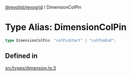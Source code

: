 [@revolist/revogrid](README.md) / DimensionColPin

# Type Alias: DimensionColPin

```ts
type DimensionColPin: "colPinStart" | "colPinEnd";
```

## Defined in

[src/types/dimension.ts:3](https://github.com/revolist/revogrid/blob/8aea4c92d6f61dbd5ec14b529d8993bb7069ef1f/src/types/dimension.ts#L3)
